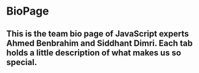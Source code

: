 # BioPage

## This is the team bio page of JavaScript experts Ahmed Benbrahim and Siddhant Dimri. Each tab holds a little description of what makes us so special.
